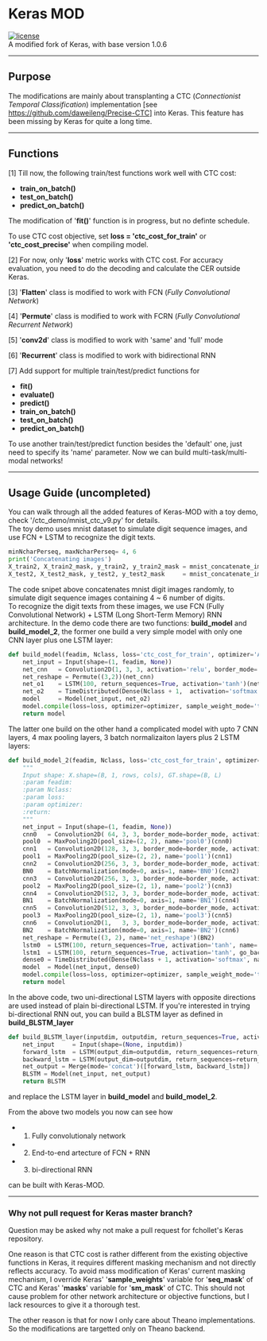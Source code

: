 # Keras MOD
[![license](https://img.shields.io/github/license/mashape/apistatus.svg?maxAge=2592000)](https://github.com/daweileng/keras_MOD/blob/MOD_1.0.4/LICENSE)  
A modified fork of Keras, with base version 1.0.6  

------------------
## Purpose  
The modifications are mainly about transplanting a CTC (*Connectionist Temporal Classification*) implementation [see https://github.com/daweileng/Precise-CTC] into Keras. This feature has been missing by Keras for quite a long time.

------------------
## Functions
[1] Till now, the following train/test functions work well with CTC cost:
  * **train_on_batch()**
  * **test_on_batch()**
  * **predict_on_batch()**

The modification of '**fit()**' function is in progress, but no definte schedule.

To use CTC cost objective, set **loss = 'ctc_cost_for_train'** or **'ctc_cost_precise'** when compiling model.

[2] For now, only '**loss**' metric works with CTC cost. For accuracy evaluation, you need to do the decoding and calculate the CER outside Keras.

[3] '**Flatten**' class is modified to work with FCN (*Fully Convolutional Network*)

[4] '**Permute**' class is modified to work with FCRN (*Fully Convolutional Recurrent Network*)

[5] '**conv2d**'  class is modified to work with 'same' and 'full' mode

[6] '**Recurrent**' class is modified to work with bidirectional RNN

[7] Add support for multiple train/test/predict functions for 
  * **fit()** 
  * **evaluate()** 
  * **predict()** 
  * **train_on_batch()**
  * **test_on_batch()**
  * **predict_on_batch()**  
  
To use another train/test/predict function besides the 'default' one, just need to specify its 'name' parameter. Now we can build multi-task/multi-modal networks!

------------------
## Usage Guide (uncompleted)
You can walk through all the added features of Keras-MOD with a toy demo, check '/ctc_demo/mnist_ctc_v9.py' for details.   
The toy demo uses mnist dataset to simulate digit sequence images, and use FCN + LSTM to recognize the digit texts.
```python
minNcharPerseq, maxNcharPerseq= 4, 6
print('Concatenating images')
X_train2, X_train2_mask, y_train2, y_train2_mask = mnist_concatenate_image(X_train, y_train, minNcharPerseq, maxNcharPerseq)
X_test2, X_test2_mask, y_test2, y_test2_mask     = mnist_concatenate_image(X_test, y_test, minNcharPerseq, maxNcharPerseq)
```
The code snipet above concatenates mnist digit images randomly, to simulate digit sequence images containing 4 ~ 6 number of digits.   
To recognize the digit texts from these images, we use FCN (Fully Convolutional Network) + LSTM (Long Short-Term Memory) RNN architecture. In the demo code there are two functions: **build_model** and **build_model_2**, the former one build a very simple model with only one CNN layer plus one LSTM layer:
```python
def build_model(feadim, Nclass, loss='ctc_cost_for_train', optimizer='Adadelta'):
    net_input = Input(shape=(1, feadim, None))
    net_cnn   = Convolution2D(1, 3, 3, activation='relu', border_mode='valid')(net_input)   # input shape = (samples, channels, rows, cols)
    net_reshape = Permute((3,2))(net_cnn)
    net_o1    = LSTM(100, return_sequences=True, activation='tanh')(net_reshape)            # input shape = (samples, timesteps, input_dim)
    net_o2    = TimeDistributed(Dense(Nclass + 1,  activation='softmax'))(net_o1)
    model     = Model(net_input, net_o2)
    model.compile(loss=loss, optimizer=optimizer, sample_weight_mode='temporal')
    return model
```
The latter one build on the other hand a complicated model with upto 7 CNN layers, 4 max pooling layers, 3 batch normalizaiton layers plus 2 LSTM layers:
```python
def build_model_2(feadim, Nclass, loss='ctc_cost_for_train', optimizer='Adadelta', border_mode='same'):
    """
    Input shape: X.shape=(B, 1, rows, cols), GT.shape=(B, L)
    :param feadim:
    :param Nclass:
    :param loss:
    :param optimizer:
    :return:
    """
    net_input = Input(shape=(1, feadim, None))
    cnn0   = Convolution2D( 64, 3, 3, border_mode=border_mode, activation='relu', name='cnn0')(net_input)
    pool0  = MaxPooling2D(pool_size=(2, 2), name='pool0')(cnn0)
    cnn1   = Convolution2D(128, 3, 3, border_mode=border_mode, activation='relu', name='cnn1')(pool0)
    pool1  = MaxPooling2D(pool_size=(2, 2), name='pool1')(cnn1)
    cnn2   = Convolution2D(256, 3, 3, border_mode=border_mode, activation='relu', name='cnn2')(pool1)
    BN0    = BatchNormalization(mode=0, axis=1, name='BN0')(cnn2)
    cnn3   = Convolution2D(256, 3, 3, border_mode=border_mode, activation='relu', name='cnn3')(BN0)
    pool2  = MaxPooling2D(pool_size=(2, 1), name='pool2')(cnn3)
    cnn4   = Convolution2D(512, 3, 3, border_mode=border_mode, activation='relu', name='cnn4')(pool2)
    BN1    = BatchNormalization(mode=0, axis=1, name='BN1')(cnn4)
    cnn5   = Convolution2D(512, 3, 3, border_mode=border_mode, activation='relu', name='cnn5')(BN1)
    pool3  = MaxPooling2D(pool_size=(2, 1), name='pool3')(cnn5)
    cnn6   = Convolution2D(1,   3, 3, border_mode=border_mode, activation='relu', name='cnn6')(pool3)
    BN2    = BatchNormalization(mode=0, axis=1, name='BN2')(cnn6)
    net_reshape = Permute((3, 2), name='net_reshape')(BN2)
    lstm0  = LSTM(100, return_sequences=True, activation='tanh', name='lstm0')(net_reshape)
    lstm1  = LSTM(100, return_sequences=True, activation='tanh', go_backwards=True, keep_time_order=True, name='lstm1')(lstm0)
    dense0 = TimeDistributed(Dense(Nclass + 1, activation='softmax', name='dense0'))(lstm1)
    model  = Model(net_input, dense0)
    model.compile(loss=loss, optimizer=optimizer, sample_weight_mode='temporal')
    return model
``` 
In the above code, two uni-directional LSTM layers with opposite directions are used instead of plain bi-directional LSTM. If you're interested in trying bi-directional RNN out, you can build a BLSTM layer as defined in **build_BLSTM_layer**
```python
def build_BLSTM_layer(inputdim, outputdim, return_sequences=True, activation='tanh'):
    net_input     = Input(shape=(None, inputdim))
    forward_lstm  = LSTM(output_dim=outputdim, return_sequences=return_sequences, activation=activation)(net_input)
    backward_lstm = LSTM(output_dim=outputdim, return_sequences=return_sequences, activation=activation, go_backwards=True, keep_time_order=False)(net_input)
    net_output = Merge(mode='concat')([forward_lstm, backward_lstm])
    BLSTM = Model(net_input, net_output)
    return BLSTM
``` 
and replace the LSTM layer in **build_model** and **build_model_2**.
        
From the above two models you now can see how 
  * 1) Fully convolutionaly network 
  * 2) End-to-end artecture of FCN + RNN
  * 3) bi-directional RNN    
    
can be built with Keras-MOD.     
 
------------------
### Why not pull request for Keras master branch?
Question may be asked why not make a pull request for fchollet's Keras repository. 

One reason is that CTC cost is rather different from the existing objective functions in Keras, it requires different masking mechanism and not directly reflects accuracy. To avoid mass modification of Keras' current masking mechanism, I override Keras' '**sample_weights**' variable for '**seq_mask**' of CTC and Keras' '**masks**' variable for '**sm_mask**' of CTC. This should not cause problem for other network architecture or objective functions, but I lack resources to give it a thorough test.

The other reason is that for now I only care about Theano implementations. So the modifications are targetted only on Theano backend.
